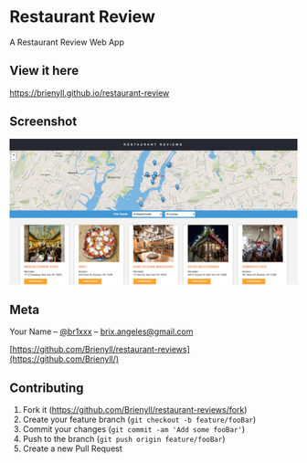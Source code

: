 # Restaurant Review

A Restaurant Review Web App

## View it here


https://brienyll.github.io/restaurant-review

## Screenshot

![ScreenShot](https://github.com/Brienyll/restaurant-reviews/blob/master/Screen-Shot-RR.png)

## Meta

Your Name – [@br1xxx](https://twitter.com/br1xxx) – brix.angeles@gmail.com

[https://github.com/Brienyll/restaurant-reviews](https://github.com/Brienyll/)

## Contributing

1. Fork it (<https://github.com/Brienyll/restaurant-reviews/fork>)
2. Create your feature branch (`git checkout -b feature/fooBar`)
3. Commit your changes (`git commit -am 'Add some fooBar'`)
4. Push to the branch (`git push origin feature/fooBar`)
5. Create a new Pull Request
